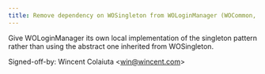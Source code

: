 ```yaml
---
title: Remove dependency on WOSingleton from WOLoginManager (WOCommon, 4450945)
---
```


Give WOLoginManager its own local implementation of the singleton pattern rather than using the abstract one inherited from WOSingleton.

Signed-off-by: Wincent Colaiuta &lt;win@wincent.com&gt;

